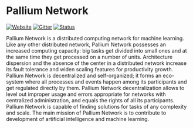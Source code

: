 # Pallium Network
[![Website](https://img.shields.io/badge/website-pallium.network-brightgreen.svg)](http://pallium.network/)
[![Gitter](https://img.shields.io/badge/chat-on%20Discord-green.svg)](https://discord.gg/j7GhMEy)
[![Status](https://img.shields.io/badge/status-POC--1-yellowgreen.svg)](https://discord.gg/j7GhMEy)

Pallium Network is a distributed computing network for machine learning.
Like any other distributed network, Pallium Network possesses an increased computing capacity: big tasks get divided into small ones and at the same time they get processed on a number of units.   Architecture dispersion and the absence of the center in a distributed network increase its fault tolerance and widen scaling features for productivity growth.     
Pallium Network is decentralized and self-organized; it forms an eco-system where all processes and events happen among its participants and get regulated directly by them. Pallium Network decentralization allows to level out improper usage and errors appropriate for networks with centralized administration, and equals the rights of all its participants.    
Pallium Network is capable of finding solutions for tasks of any complexity and scale. The main mission of Pallium Network is to contribute to development of artificial intelligence and machine learning.
